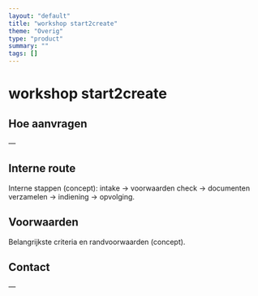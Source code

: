 ```yaml
---
layout: "default"
title: "workshop start2create"
theme: "Overig"
type: "product"
summary: ""
tags: []
---
```

# workshop start2create



## Hoe aanvragen
—

## Interne route
Interne stappen (concept): intake → voorwaarden check → documenten verzamelen → indiening → opvolging.

## Voorwaarden
Belangrijkste criteria en randvoorwaarden (concept).

## Contact
—
